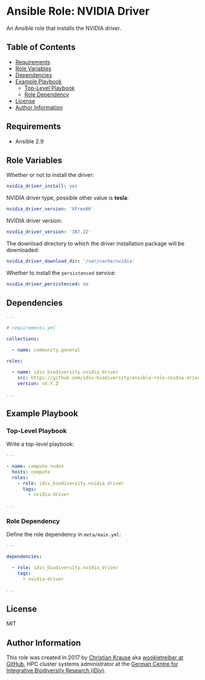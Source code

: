 Ansible Role: NVIDIA Driver
===========================

An Ansible role that installs the NVIDIA driver.

Table of Contents
-----------------

<!-- toc -->

- [Requirements](#requirements)
- [Role Variables](#role-variables)
- [Dependencies](#dependencies)
- [Example Playbook](#example-playbook)
  * [Top-Level Playbook](#top-level-playbook)
  * [Role Dependency](#role-dependency)
- [License](#license)
- [Author Information](#author-information)

<!-- tocstop -->

Requirements
------------

- Ansible 2.9

Role Variables
--------------

Whether or not to install the driver:

```yml
nvidia_driver_install: yes
```

NVIDIA driver type, possible other value is **tesla**:

```yml
nvidia_driver_version: 'XFree86'
```

NVIDIA driver version:

```yml
nvidia_driver_version: '387.22'
```

The download directory to which the driver installation package will be
downloaded:

```yml
nvidia_driver_download_dir: '/var/cache/nvidia'
```

Whether to install the `persistenced` service:

```yml
nvidia_driver_persistenced: no
```

Dependencies
------------

```yml
---

# requirements.yml

collections:

  - name: community.general

roles:

  - name: idiv_biodiversity.nvidia_driver
    src: https://github.com/idiv-biodiversity/ansible-role-nvidia-driver
    version: vX.Y.Z

...
```

Example Playbook
----------------

### Top-Level Playbook

Write a top-level playbook:

```yml
---

- name: compute nodes
  hosts: compute
  roles:
    - role: idiv_biodiversity.nvidia_driver
      tags:
        - nvidia-driver

...
```

### Role Dependency

Define the role dependency in `meta/main.yml`:

```yml
---

dependencies:

  - role: idiv_biodiversity.nvidia_driver
    tags:
      - nvidia-driver

...
```

License
-------

MIT

Author Information
------------------

This role was created in 2017 by [Christian Krause][author] aka [wookietreiber
at GitHub][wookietreiber], HPC cluster systems administrator at the [German
Centre for Integrative Biodiversity Research (iDiv)][idiv].


[author]: https://www.idiv.de/staff/christian-krause/
[idiv]: https://www.idiv.de/
[wookietreiber]: https://github.com/wookietreiber
